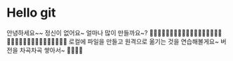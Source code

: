 # Hello git
안녕하세요~~
정신이 없어요~
얼마나 많이 만들까요~?
🏃‍♂️‍➡️🏃‍♂️‍➡️🏃‍♂️‍➡️🏃‍♂️‍➡️🏃‍♂️‍➡️🏃‍♂️‍➡️🏃‍♂️‍➡️🏃‍♂️‍➡️🏃‍♂️‍➡️🏃‍♂️‍➡️🏃‍♂️‍➡️
로컬에 파일을 만들고 원격으로 옮기는 것을 연습해볼게요~
버전을 차곡차곡 쌓아서~
👤👥👤👥